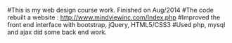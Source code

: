 #This is my web design course work. Finished on Aug/2014
#The code rebuilt a website : http://www.mindviewinc.com/Index.php
#Improved the front end interface with bootstrap, jQuery, HTML5/CSS3
#Used php, mysql and ajax did some back end work.
 

